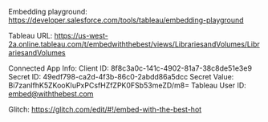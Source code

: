 Embedding playground: https://developer.salesforce.com/tools/tableau/embedding-playground

Tableau URL: https://us-west-2a.online.tableau.com/t/embedwiththebest/views/LibrariesandVolumes/LibrariesandVolumes

Connected App Info:
Client ID: 8f8c3a0c-141c-4902-81a7-38c8de51e3e9
Secret ID: 49edf798-ca2d-4f3b-86c0-2abdd86a5dcc
Secret Value: Bi7zanIfhK5ZKooKIuPxPCsfHZfZPK0FSb53meZD/m8=
Tableau User ID: embed@withthebest.com

Glitch: https://glitch.com/edit/#!/embed-with-the-best-hot